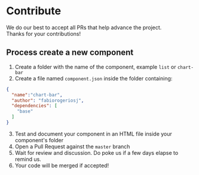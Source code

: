 Contribute
==========

We do our best to accept all PRs that help advance the project.  
Thanks for your contributions!

## Process create a new component

1) Create a folder with the name of the component, example `list` or `chart-bar`
2) Create a file named `component.json` inside the folder containing:
  ```JSON
  {
    "name":"chart-bar",
    "author": "fabiorogeriosj",
    "dependencies": [
      "base"
    ]
  }
  ```
3) Test and document your component in an HTML file inside your component's folder
4) Open a Pull Request against the `master` branch
5) Wait for review and discussion. Do poke us if a few days elapse to remind us.
6) Your code will be merged if accepted!
